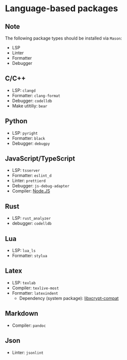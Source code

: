# Language-based packages

## Note
The following package types should be installed via `Mason`:
- LSP
- Linter
- Formatter
- Debugger

## C/C++
- LSP: `clangd`
- Formatter: `clang-format`
- Debugger: `codelldb`
- Make utitiliy: `bear`

## Python
- LSP: `pyright`
- Formatter: `black`
- Debugger: `debugpy`

## JavaScript/TypeScript
- LSP: `tsserver`
- Formatter: `eslint_d`
- Linter: `prettierd`
- Debugger: `js-debug-adapter`
- Compiler: [Node.JS](https://nodejs.org/)

## Rust
- LSP: `rust_analyzer`
- debugger: `codelldb`

## Lua
- LSP: `lua_ls`
- Formatter: `stylua`

## Latex
- LSP: `texlab`
- Compiler: `texlive-most`
- Formatter: `latexindent`
  + Dependency (system package): [libxcrypt-compat](https://archlinux.org/packages/core/x86_64/libxcrypt-compat/)

## Markdown
- Compiler: `pandoc`

## Json
- Linter: `jsonlint`

